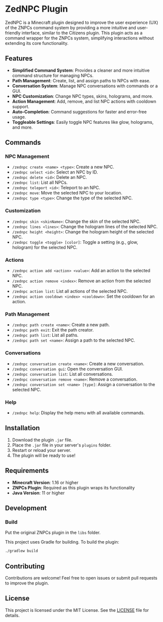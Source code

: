 # ZedNPC Plugin

ZedNPC is a Minecraft plugin designed to improve the user experience (UX) of the ZNPCs command system by providing a more intuitive and user-friendly interface, similar to the Citizens plugin. This plugin acts as a command wrapper for the ZNPCs system, simplifying interactions without extending its core functionality.

## Features

- **Simplified Command System**: Provides a cleaner and more intuitive command structure for managing NPCs.
- **Path Management**: Create, list, and assign paths to NPCs with ease.
- **Conversation System**: Manage NPC conversations with commands or a GUI.
- **NPC Customization**: Change NPC types, skins, holograms, and more.
- **Action Management**: Add, remove, and list NPC actions with cooldown support.
- **Auto-Completion**: Command suggestions for faster and error-free usage.
- **Toggleable Settings**: Easily toggle NPC features like glow, holograms, and more.

## Commands

### NPC Management
- `/zednpc create <name> <type>`: Create a new NPC.
- `/zednpc select <id>`: Select an NPC by ID.
- `/zednpc delete <id>`: Delete an NPC.
- `/zednpc list`: List all NPCs.
- `/zednpc teleport <id>`: Teleport to an NPC.
- `/zednpc move`: Move the selected NPC to your location.
- `/zednpc type <type>`: Change the type of the selected NPC.

### Customization
- `/zednpc skin <skinName>`: Change the skin of the selected NPC.
- `/zednpc lines <lines>`: Change the hologram lines of the selected NPC.
- `/zednpc height <height>`: Change the hologram height of the selected NPC.
- `/zednpc toggle <toggle> [color]`: Toggle a setting (e.g., glow, hologram) for the selected NPC.

### Actions
- `/zednpc action add <action> <value>`: Add an action to the selected NPC.
- `/zednpc action remove <index>`: Remove an action from the selected NPC.
- `/zednpc action list`: List all actions of the selected NPC.
- `/zednpc action cooldown <index> <cooldown>`: Set the cooldown for an action.

### Path Management
- `/zednpc path create <name>`: Create a new path.
- `/zednpc path exit`: Exit the path creator.
- `/zednpc path list`: List all paths.
- `/zednpc path set <name>`: Assign a path to the selected NPC.

### Conversations
- `/zednpc conversation create <name>`: Create a new conversation.
- `/zednpc conversation gui`: Open the conversation GUI.
- `/zednpc conversation list`: List all conversations.
- `/zednpc conversation remove <name>`: Remove a conversation.
- `/zednpc conversation set <name> [type]`: Assign a conversation to the selected NPC.

### Help
- `/zednpc help`: Display the help menu with all available commands.

## Installation

1. Download the plugin `.jar` file.
2. Place the `.jar` file in your server's `plugins` folder.
3. Restart or reload your server.
4. The plugin will be ready to use!

## Requirements

- **Minecraft Version**: 1.16 or higher
- **ZNPCs Plugin**: Required as this plugin wraps its functionality
- **Java Version**: 11 or higher

## Development

### Build

Put the original ZNPCs plugin in the `libs` folder.

This project uses Gradle for building. To build the plugin:

```bash
./gradlew build
```

## Contributing
Contributions are welcome! Feel free to open issues or submit pull requests to improve the plugin.

## License
This project is licensed under the MIT License. See the [LICENSE](LICENSE) file for details.
